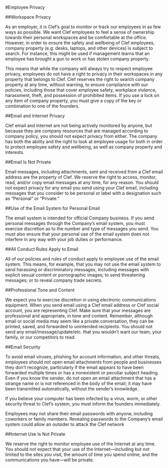 #Employee Privacy

##Workspace Privacy

As an employer, it is Clef’s goal to monitor or track our employees in as few ways as possible. We want Clef employees to feel a sense of ownership towards their personal workspaces and be comfortable at the office. However, in order to ensure the safety and wellbeing of Clef employees, company property (e.g. desks, laptops, and other devices) is subject to search. For instance, this might be used if management learns that an employee has brought a gun to work or has stolen company property.

This means that while the company will always try to respect employee privacy, employees do not have a right to privacy in their workspaces in any property that belongs to Clef. Clef reserves the right to search company property at any time, without warning, to ensure compliance with our policies, including those that cover employee safety, workplace violence, harassment, theft, and possession of prohibited items. If you use a lock on any item of company property, you must give a copy of the key or combination to one of the founders.

##Email and Internet Privacy

Clef email and Internet are not being actively monitored by anyone, but because they are company resources that are managed according to company policy, you should not expect privacy from either. The company has both the ability and the right to look at employee usage for both in order to protect employee safety and wellbeing, as well as company property and interests.

##Email Is Not Private

Email messages, including attachments, sent and received from a Clef email address are the property of Clef. We reserve the right to access, monitor, read, and/or copy email messages at any time, for any reason. You should not expect privacy for any email you send using your Clef email, including messages that you consider to be personal or label with a designation such as “Personal” or “Private.”

##Use of the Email System for Personal Email

The email system is intended for official Company business. If you send personal messages through the Company’s email system, you must exercise discretion as to the number and type of messages you send. You must also ensure that your personal use of the email system does not interfere in any way with your job duties or performance.

##All Conduct Rules Apply to Email

All of our policies and rules of conduct apply to employee use of the email system. This means, for example, that you may not use the email system to send harassing or discriminatory messages, including messages with explicit sexual content or pornographic images; to send threatening messages; or to reveal company trade secrets.

##Professional Tone and Content

We expect you to exercise discretion in using electronic communications equipment. When you send email using a Clef email address or Clef social account, you are representing Clef. Make sure that your messages are professional and appropriate, in tone and content. Remember, although email or social media may seem like a private conversation, they can be printed, saved, and forwarded to unintended recipients. You should not send any email/message/update/etc. that you wouldn’t want our team, your family, or our competitors to read.

##Email Security

To avoid email viruses, phishing for account information, and other threats, employees should not open email attachments from people and businesses they don’t recognize, particularly if the email appears to have been forwarded multiple times or has a nonexistent or peculiar subject heading. Even if you know the sender, do not open an email attachment that has a strange name or is not referenced in the body of the email; it may have been transmitted automatically, without the sender’s knowledge.

If you believe your computer has been infected by a virus, worm, or other security threat to Clef’s system, you must inform the founders immediately.

Employees may not share their email passwords with anyone, including coworkers or family members. Revealing passwords to the Company’s email system could allow an outsider to attack the Clef network

##Internet Use Is Not Private

We reserve the right to monitor employee use of the Internet at any time. You should not expect that your use of the Internet—including but not limited to the sites you visit, the amount of time you spend online, and the communications you have—will be private.
